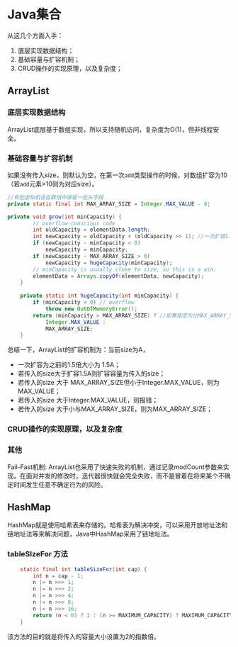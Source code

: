 # Java集合
从这几个方面入手：
1. 底层实现数据结构；
2. 基础容量与扩容机制；
3. CRUD操作的实现原理，以及复杂度；


## ArrayList

### 底层实现数据结构
ArrayList底层基于数组实现，所以支持随机访问，复杂度为O(1)，但非线程安全。

### 基础容量与扩容机制
如果没有传入size，则默认为空，在第一次`add`类型操作的时候，对数组扩容为10（若`add`元素>10则为对应size）。

```java
//有些虚拟机会在数组中保留一些头字段
private static final int MAX_ARRAY_SIZE = Integer.MAX_VALUE - 8;

private void grow(int minCapacity) {
        // overflow-conscious code
        int oldCapacity = elementData.length;
        int newCapacity = oldCapacity + (oldCapacity >> 1); //一次扩容1.5倍
        if (newCapacity - minCapacity < 0)
            newCapacity = minCapacity;
        if (newCapacity - MAX_ARRAY_SIZE > 0) 
            newCapacity = hugeCapacity(minCapacity); 
        // minCapacity is usually close to size, so this is a win:
        elementData = Arrays.copyOf(elementData, newCapacity);
    }
    
    private static int hugeCapacity(int minCapacity) {
        if (minCapacity < 0) // overflow
            throw new OutOfMemoryError();
        return (minCapacity > MAX_ARRAY_SIZE) ? //如果指定为比MAX_ARRAY_SIZE要大，则为对应size
            Integer.MAX_VALUE :
            MAX_ARRAY_SIZE;
    }
```
总结一下，ArrayList的扩容机制为：当前size为A，
- 一次扩容为之前的1.5倍大小为 1.5A；
- 若传入的size大于扩容1.5A则扩容容量为传入的size；
- 若传入的size 大于 MAX_ARRAY_SIZE但小于Integer.MAX_VALUE，则为MAX_VALUE；
- 若传入的size 大于Integer.MAX_VALUE，则报错；
- 若传入的size 大于小与MAX_ARRAY_SIZE，则为MAX_ARRAY_SIZE；

### CRUD操作的实现原理，以及复杂度


### 其他
Fail-Fast机制: ArrayList也采用了快速失败的机制，通过记录modCount参数来实现。在面对并发的修改时，迭代器很快就会完全失败，而不是冒着在将来某个不确定时间发生任意不确定行为的风险。 


## HashMap

HashMap就是使用哈希表来存储的。哈希表为解决冲突，可以采用开放地址法和链地址法等来解决问题，Java中HashMap采用了链地址法。

### tableSIzeFor 方法
```java
    static final int tableSizeFor(int cap) {
        int n = cap - 1;
        n |= n >>> 1;
        n |= n >>> 2;
        n |= n >>> 4;
        n |= n >>> 8;
        n |= n >>> 16;
        return (n < 0) ? 1 : (n >= MAXIMUM_CAPACITY) ? MAXIMUM_CAPACITY : n + 1;
    }
```
该方法的目的就是将传入的容量大小设置为2的指数倍。
